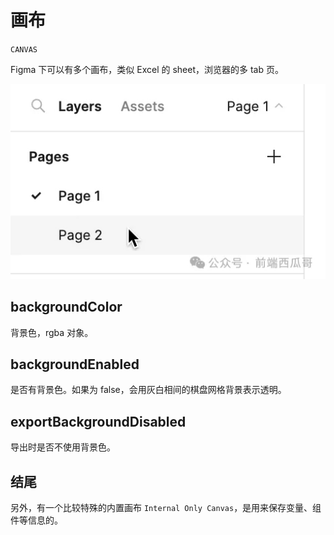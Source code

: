 # 画布

`CANVAS`

Figma 下可以有多个画布，类似 Excel 的 sheet，浏览器的多 tab 页。


![](../static/fig-canvas-graphics.jpg)

## backgroundColor

背景色，rgba 对象。

## backgroundEnabled

是否有背景色。如果为 false，会用灰白相间的棋盘网格背景表示透明。

## exportBackgroundDisabled

导出时是否不使用背景色。

## 结尾

另外，有一个比较特殊的内置画布 `Internal Only Canvas`，是用来保存变量、组件等信息的。
